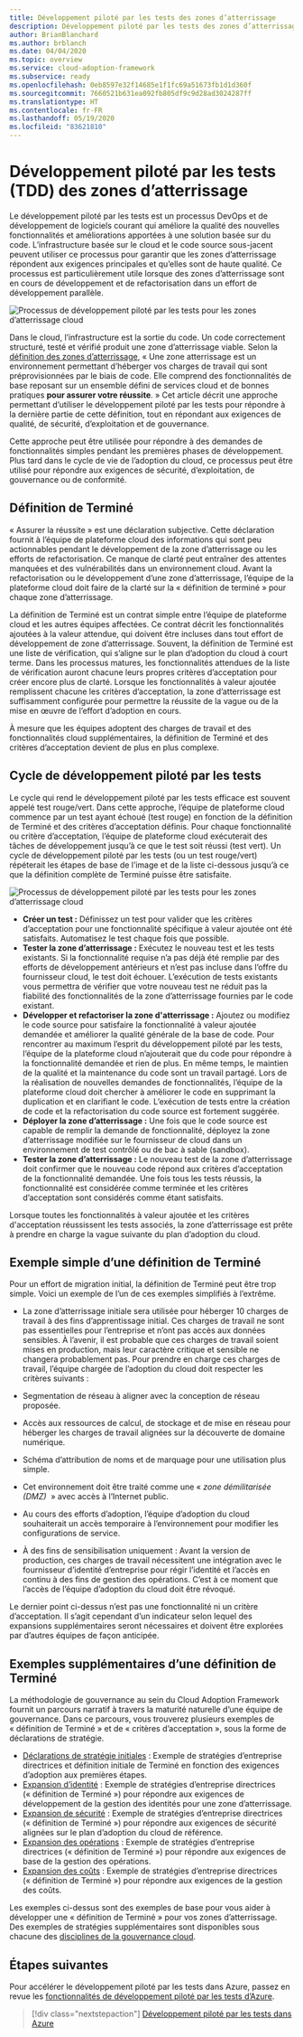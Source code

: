 ```yaml
---
title: Développement piloté par les tests des zones d’atterrissage
description: Développement piloté par les tests des zones d’atterrissage
author: BrianBlanchard
ms.author: brblanch
ms.date: 04/04/2020
ms.topic: overview
ms.service: cloud-adoption-framework
ms.subservice: ready
ms.openlocfilehash: 0eb8597e32f14685e1f1fc69a51673fb1d1d360f
ms.sourcegitcommit: 7660521b631ea092fb805df9c9d28ad3024287ff
ms.translationtype: HT
ms.contentlocale: fr-FR
ms.lasthandoff: 05/19/2020
ms.locfileid: "83621810"
---
```

# <a name="test-driven-development-tdd-for-landing-zones"></a>Développement piloté par les tests (TDD) des zones d’atterrissage

Le développement piloté par les tests est un processus DevOps et de développement de logiciels courant qui améliore la qualité des nouvelles fonctionnalités et améliorations apportées à une solution basée sur du code. L’infrastructure basée sur le cloud et le code source sous-jacent peuvent utiliser ce processus pour garantir que les zones d’atterrissage répondent aux exigences principales et qu’elles sont de haute qualité. Ce processus est particulièrement utile lorsque des zones d’atterrissage sont en cours de développement et de refactorisation dans un effort de développement parallèle.

![Processus de développement piloté par les tests pour les zones d’atterrissage cloud](../../_images/ready/test-driven-development-process.png)

Dans le cloud, l’infrastructure est la sortie du code. Un code correctement structuré, testé et vérifié produit une zone d’atterrissage viable. Selon la [définition des zones d’atterrissage](../landing-zone/index.md), « Une zone atterrissage est un environnement permettant d’héberger vos charges de travail qui sont préprovisionnées par le biais de code. Elle comprend des fonctionnalités de base reposant sur un ensemble défini de services cloud et de bonnes pratiques **pour assurer votre réussite**. » Cet article décrit une approche permettant d’utiliser le développement piloté par les tests pour répondre à la dernière partie de cette définition, tout en répondant aux exigences de qualité, de sécurité, d’exploitation et de gouvernance.

Cette approche peut être utilisée pour répondre à des demandes de fonctionnalités simples pendant les premières phases de développement. Plus tard dans le cycle de vie de l’adoption du cloud, ce processus peut être utilisé pour répondre aux exigences de sécurité, d’exploitation, de gouvernance ou de conformité.

## <a name="definition-of-done"></a>Définition de Terminé

« Assurer la réussite » est une déclaration subjective. Cette déclaration fournit à l’équipe de plateforme cloud des informations qui sont peu actionnables pendant le développement de la zone d’atterrissage ou les efforts de refactorisation. Ce manque de clarté peut entraîner des attentes manquées et des vulnérabilités dans un environnement cloud. Avant la refactorisation ou le développement d’une zone d’atterrissage, l’équipe de la plateforme cloud doit faire de la clarté sur la « définition de terminé » pour chaque zone d’atterrissage.

La définition de Terminé est un contrat simple entre l’équipe de plateforme cloud et les autres équipes affectées. Ce contrat décrit les fonctionnalités ajoutées à la valeur attendue, qui doivent être incluses dans tout effort de développement de zone d’atterrissage. Souvent, la définition de Terminé est une liste de vérification, qui s’aligne sur le plan d’adoption du cloud à court terme. Dans les processus matures, les fonctionnalités attendues de la liste de vérification auront chacune leurs propres critères d’acceptation pour créer encore plus de clarté. Lorsque les fonctionnalités à valeur ajoutée remplissent chacune les critères d’acceptation, la zone d’atterrissage est suffisamment configurée pour permettre la réussite de la vague ou de la mise en œuvre de l’effort d’adoption en cours.

À mesure que les équipes adoptent des charges de travail et des fonctionnalités cloud supplémentaires, la définition de Terminé et des critères d’acceptation devient de plus en plus complexe.

## <a name="test-driven-development-cycle"></a>Cycle de développement piloté par les tests

Le cycle qui rend le développement piloté par les tests efficace est souvent appelé test rouge/vert. Dans cette approche, l’équipe de plateforme cloud commence par un test ayant échoué (test rouge) en fonction de la définition de Terminé et des critères d’acceptation définis. Pour chaque fonctionnalité ou critère d’acceptation, l’équipe de plateforme cloud exécuterait des tâches de développement jusqu’à ce que le test soit réussi (test vert). Un cycle de développement piloté par les tests (ou un test rouge/vert) répéterait les étapes de base de l’image et de la liste ci-dessous jusqu’à ce que la définition complète de Terminé puisse être satisfaite.

![Processus de développement piloté par les tests pour les zones d’atterrissage cloud](../../_images/ready/test-driven-development-process.png)

- **Créer un test :** Définissez un test pour valider que les critères d’acceptation pour une fonctionnalité spécifique à valeur ajoutée ont été satisfaits. Automatisez le test chaque fois que possible.
- **Tester la zone d’atterrissage :** Exécutez le nouveau test et les tests existants. Si la fonctionnalité requise n’a pas déjà été remplie par des efforts de développement antérieurs et n’est pas incluse dans l’offre du fournisseur cloud, le test doit échouer. L’exécution de tests existants vous permettra de vérifier que votre nouveau test ne réduit pas la fiabilité des fonctionnalités de la zone d’atterrissage fournies par le code existant.
- **Développer et refactoriser la zone d'atterrissage :** Ajoutez ou modifiez le code source pour satisfaire la fonctionnalité à valeur ajoutée demandée et améliorer la qualité générale de la base de code. Pour rencontrer au maximum l’esprit du développement piloté par les tests, l’équipe de la plateforme cloud n’ajouterait que du code pour répondre à la fonctionnalité demandée et rien de plus. En même temps, le maintien de la qualité et la maintenance du code sont un travail partagé. Lors de la réalisation de nouvelles demandes de fonctionnalités, l’équipe de la plateforme cloud doit chercher à améliorer le code en supprimant la duplication et en clarifiant le code. L’exécution de tests entre la création de code et la refactorisation du code source est fortement suggérée.
- **Déployer la zone d’atterrissage :** Une fois que le code source est capable de remplir la demande de fonctionnalité, déployez la zone d’atterrissage modifiée sur le fournisseur de cloud dans un environnement de test contrôlé ou de bac à sable (sandbox).
- **Tester la zone d’atterrissage :** Le nouveau test de la zone d’atterrissage doit confirmer que le nouveau code répond aux critères d’acceptation de la fonctionnalité demandée. Une fois tous les tests réussis, la fonctionnalité est considérée comme terminée et les critères d’acceptation sont considérés comme étant satisfaits.

Lorsque toutes les fonctionnalités à valeur ajoutée et les critères d'acceptation réussissent les tests associés, la zone d’atterrissage est prête à prendre en charge la vague suivante du plan d’adoption du cloud.

## <a name="simple-example-of-a-definition-of-done"></a>Exemple simple d’une définition de Terminé

Pour un effort de migration initial, la définition de Terminé peut être trop simple. Voici un exemple de l’un de ces exemples simplifiés à l’extrême.

- La zone d’atterrissage initiale sera utilisée pour héberger 10 charges de travail à des fins d’apprentissage initial. Ces charges de travail ne sont pas essentielles pour l’entreprise et n’ont pas accès aux données sensibles. À l’avenir, il est probable que ces charges de travail soient mises en production, mais leur caractère critique et sensible ne changera probablement pas. Pour prendre en charge ces charges de travail, l’équipe chargée de l’adoption du cloud doit respecter les critères suivants :

- Segmentation de réseau à aligner avec la conception de réseau proposée.
- Accès aux ressources de calcul, de stockage et de mise en réseau pour héberger les charges de travail alignées sur la découverte de domaine numérique.
- Schéma d’attribution de noms et de marquage pour une utilisation plus simple.
- Cet environnement doit être traité comme une « _zone démilitarisée (DMZ)_  » avec accès à l’Internet public.
- Au cours des efforts d’adoption, l’équipe d’adoption du cloud souhaiterait un accès temporaire à l’environnement pour modifier les configurations de service.
- À des fins de sensibilisation uniquement : Avant la version de production, ces charges de travail nécessitent une intégration avec le fournisseur d’identité d’entreprise pour régir l’identité et l’accès en continu à des fins de gestion des opérations. C’est à ce moment que l’accès de l’équipe d’adoption du cloud doit être révoqué.

Le dernier point ci-dessus n’est pas une fonctionnalité ni un critère d’acceptation. Il s’agit cependant d’un indicateur selon lequel des expansions supplémentaires seront nécessaires et doivent être explorées par d’autres équipes de façon anticipée.

## <a name="additional-examples-of-a-definition-of-done"></a>Exemples supplémentaires d’une définition de Terminé

La méthodologie de gouvernance au sein du Cloud Adoption Framework fournit un parcours narratif à travers la maturité naturelle d’une équipe de gouvernance. Dans ce parcours, vous trouverez plusieurs exemples de « définition de Terminé » et de « critères d’acceptation », sous la forme de déclarations de stratégie.

- [Déclarations de stratégie initiales](../../govern/guides/complex/initial-corporate-policy.md#policy-statements) : Exemple de stratégies d’entreprise directrices et définition initiale de Terminé en fonction des exigences d’adoption aux premières étapes.
- [Expansion d’identité](../../govern/guides/complex/identity-baseline-improvement.md#incremental-improvement-of-the-policy-statements) : Exemple de stratégies d’entreprise directrices (« définition de Terminé ») pour répondre aux exigences de développement de la gestion des identités pour une zone d’atterrissage.
- [Expansion de sécurité](../../govern/guides/complex/security-baseline-improvement.md#incremental-improvement-of-the-policy-statements) : Exemple de stratégies d’entreprise directrices (« définition de Terminé ») pour répondre aux exigences de sécurité alignées sur le plan d’adoption du cloud de référence.
- [Expansion des opérations](../../govern/guides/complex/resource-consistency-improvement.md#incremental-improvement-of-the-policy-statements) : Exemple de stratégies d’entreprise directrices (« définition de Terminé ») pour répondre aux exigences de base de la gestion des opérations.
- [Expansion des coûts](../../govern/guides/complex/cost-management-improvement.md#changes-to-the-policy-statements) : Exemple de stratégies d’entreprise directrices (« définition de Terminé ») pour répondre aux exigences de la gestion des coûts.

Les exemples ci-dessus sont des exemples de base pour vous aider à développer une « définition de Terminé » pour vos zones d’atterrissage. Des exemples de stratégies supplémentaires sont disponibles sous chacune des [disciplines de la gouvernance cloud](../../govern/governance-disciplines.md).

## <a name="next-steps"></a>Étapes suivantes

Pour accélérer le développement piloté par les tests dans Azure, passez en revue les [fonctionnalités de développement piloté par les tests d’Azure](./azure-test-driven-development.md).

> [!div class="nextstepaction"]
> [Développement piloté par les tests dans Azure](./azure-test-driven-development.md)
